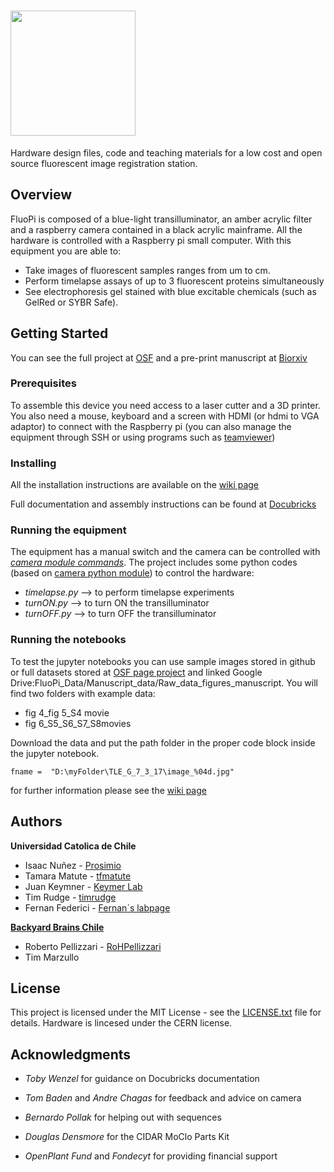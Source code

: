 # [<img src="https://github.com/SynBioUC/FluoPi/blob/master/Images_wiki/fluopi23_logo.jpg" width="200">][website] 

Hardware design files, code and teaching materials for a low cost and open source fluorescent image registration station.

## Overview

FluoPi is composed of a blue-light transilluminator, an amber acrylic filter and a raspberry camera contained in a black acrylic mainframe. All the hardware is controlled with a Raspberry pi small computer.
With this equipment you are able to:  

* Take images of fluorescent samples ranges from um to cm.
* Perform timelapse assays of up to 3 fluorescent proteins simultaneously
* See electrophoresis gel stained with blue excitable chemicals (such as GelRed or SYBR Safe).

## Getting Started

You can see the full project at [OSF](https://osf.io/dy6p2/)
and a pre-print manuscript at [Biorxiv](https://www.biorxiv.org/content/early/2017/09/27/194324)

### Prerequisites

To assemble this device you need access to a laser cutter and a 3D printer. You also need a mouse, keyboard and a screen
with HDMI (or hdmi to VGA adaptor) to connect with the Raspberry pi (you can also manage the equipment through SSH or using programs such as [teamviewer](https://pages.teamviewer.com/published/raspberrypi/))


### Installing

All the installation instructions are available on the [wiki page][wiki]

Full documentation and assembly instructions can be found at [Docubricks](http://docubricks.com/viewer.jsp?id=701517893260717056)


### Running the equipment

The equipment has a manual switch and the camera can be controlled with [_camera module commands_](https://www.raspberrypi.org/documentation/usage/camera/raspicam/README.md).
The project includes some python codes (based on [camera python module](https://www.raspberrypi.org/documentation/usage/camera/python/)) to control the hardware:  
* _timelapse.py_ --> to perform timelapse experiments
* _turnON.py_ --> to turn ON the transilluminator
* _turnOFF.py_ --> to turn OFF the transilluminator

### Running the notebooks

To test the jupyter notebooks you can use sample images stored in github or full datasets stored at [OSF page project](https://osf.io/dy6p2/) and  linked Google Drive:FluoPi_Data/Manuscript_data/Raw_data_figures_manuscript. You will find two folders with example data:  
* fig 4_fig 5_S4 movie
* fig 6_S5_S6_S7_S8movies

Download the data and put the path folder in the proper code block inside the jupyter notebook.

```
fname =  "D:\myFolder\TLE_G_7_3_17\image_%04d.jpg"
```

for further information please see the [wiki page][wiki]

## Authors

**Universidad Catolica de Chile**
* Isaac Nuñez - [Prosimio](https://github.com/Prosimio)
* Tamara Matute - [tfmatute](https://github.com/tfmatute)
* Juan Keymner - [Keymer Lab](http://keymerlab.nl/www/?page_id=26)
* Tim Rudge - [timrudge](https://github.com/timrudge)
* Fernan Federici - [Fernan´s labpage ](https://federicilab.org)

[**Backyard Brains Chile**](http://www.backyardbrains.cl/)
* Roberto Pellizzari - [RoHPellizzari](https://github.com/RoHPellizzari)
* Tim Marzullo


## License

This project is licensed under the MIT License - see the [LICENSE.txt](LICENSE.txt) file for details. Hardware is lincesed under the CERN license.

## Acknowledgments

* _Toby Wenzel_ for guidance on Docubricks documentation
* _Tom Baden_  and _Andre Chagas_ for feedback and advice on camera
* _Bernardo Pollak_ for helping out with sequences
* _Douglas Densmore_ for the CIDAR MoClo Parts Kit

* _OpenPlant Fund_ and _Fondecyt_ for providing financial support


[wiki]: https://github.com/SynBioUC/FluoPi/wiki
[website]: https://osf.io/dy6p2/
